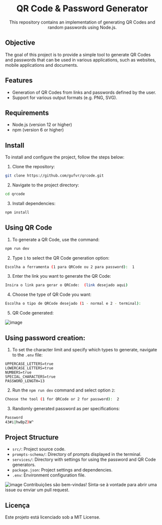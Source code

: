 <h1 align="center">QR Code & Password Generator</h1>

<p align="center">
  This repository contains an implementation of generating QR Codes and random passwords using Node.js.
</p>

## Objective
The goal of this project is to provide a simple tool to generate QR Codes and passwords that can be used in various applications, such as websites, mobile applications and documents.

## Features
- Generation of QR Codes from links and passwords defined by the user.
- Support for various output formats (e.g. PNG, SVG).

## Requirements
- Node.js (version 12 or higher)
- npm (version 6 or higher)

## Install
To install and configure the project, follow the steps below:

1. Clone the repository:
```bash
git clone https://github.com/gufvr/qrcode.git
```
2. Navigate to the project directory:
```bash
cd qrcode
```
3. Install dependencies:
```bash
npm install
```

## Using QR Code
1. To generate a QR Code, use the command:
```bash
npm run dev
```
2. Type `1` to select the QR Code generation option:
```bash
Escolha a ferramenta (1 para QRCode ou 2 para password):  1
```
3. Enter the link you want to generate the QR Code:
```bash
Insira o link para gerar o QRCode:  (link desejado aqui)
```
4. Choose the type of QR Code you want:
```bash
Escolha o tipo de QRCode desejado (1 - normal e 2 - terminal):
```
5. QR Code generated:

![image](https://github.com/gufvr/qrcode/assets/107816413/9e7cedc5-686c-4b67-9931-7d7cb43af079)

## Using password creation:
1. To set the character limit and specify which types to generate, navigate to the `.env` file:
```.env
UPPERCASE_LETTERS=true
LOWERCASE_LETTERS=true
NUMBERS=true
SPECIAL_CHARACTERS=true
PASSWORD_LENGTH=13
```
2. Run the `npm run dev` command and select option `2`:
```bash
Choose the tool (1 for QRCode or 2 for password):  2
```
3. Randomly generated password as per specifications:
```bash
Password
43#i|hwBpZ)W^
```

## Project Structure
- `src/`: Project source code.
- `prompts-schema/`: Directory of prompts displayed in the terminal.
- `services/`: Directory with settings for using the password and QR Code generators.
- `package.json`: Project settings and dependencies.
- `.env`: Environment configuration file.

![image](https://github.com/gufvr/qrcode/assets/107816413/b509bc27-4a53-4a66-827a-e6c3c0ba4cea)
Contribuições são bem-vindas! Sinta-se à vontade para abrir uma issue ou enviar um pull request.

## Licença
Este projeto está licenciado sob a MIT License.
